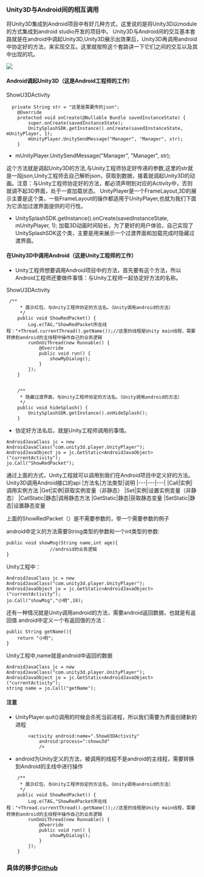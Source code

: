 ### Unity3D与Android间的相互调用

将Unity3D集成到Android项目中有好几种方式，这里说的是将Unity3D以module的方式集成到android studio开发的项目中。
Unity3D与Android间的交互基本套路就是在android中调起Unity3D,Unity3D展示出效果后，Unity3D再调用android中协定好的方法，来实现交互。这里就按照这个套路讲一下它们之间的交互以及其中出现的坑。

![](https://github.com/DingMouRen/UnityDemo/raw/master/screenshot/u3d展示.gif)
#### Android调起Unity3D（这是Android工程师的工作）

ShowU3DActivity
```
  private String str = "这里是需要传的json";
    @Override
    protected void onCreate(@Nullable Bundle savedInstanceState) {
        super.onCreate(savedInstanceState);
        UnitySplashSDK.getInstance().onCreate(savedInstanceState, mUnityPlayer, 1);
        mUnityPlayer.UnitySendMessage("Manager", "Manager", str);
    }
```
* mUnityPlayer.UnitySendMessage("Manager", "Manager", str);

这个方法就是调起Unity3D的方法,与Unity工程师协定好传递的参数,这里的str就是一段json,Unity工程师去自己解析json，获取到数据，接着就调起Unity3D的动画。注意：与Unity工程师协定好的方法，都必须声明到对应的Activity中，否则就调不起3D界面，处于一直加载状态。
UnityPlayer是一个FrameLayout,3D的展示主要是这个类，一些FrameLayout的操作都适用于UnityPlayer,也就为我们下面为它添加过渡界面提供的可行性。

* UnitySplashSDK.getInstance().onCreate(savedInstanceState, mUnityPlayer, 1);
加载3D动画时间较长，为了更好的用户体验，自己实现了UnitySplashSDK这个类，主要是用来展示一个过渡界面和加载完成时隐藏过渡界面。

#### 在Unity3D中调用Android（这是Unity工程师的工作）

* Unity工程师想要调用Android项目中的方法，首先要有这个方法，所以Android工程师还要做件事情：与Unity工程师一起协定好方法的名称。

ShowU3DActivity
```
 /**
     * 展示红包，与Unity工程师协定的方法名。（Unity调用android的方法）
     */
    public void ShowRedPacket() {
        Log.e(TAG,"ShowRedPacket所在线程："+Thread.currentThread().getName());//这里的线程是Unity main线程，需要转换到android的主线程中操作自己的业务逻辑
        runOnUiThread(new Runnable() {
            @Override
            public void run() {
                showMyDialog();
            }
        });
    }


    /**
     * 隐藏过渡界面，与Unity工程师协定的方法名。（Unity调用android的方法）
     */
    public void hideSplash() {
        UnitySplashSDK.getInstance().onHideSplash();
    }

```

* 协定好方法名后，就是Unity工程师调用的事情。

```
AndroidJavaClass jc = new AndroidJavaClass("com.unity3d.player.UnityPlayer");
AndroidJavaObject jo = jc.GetStatic<AndroidJavaObject>("currentActivity");
jo.Call("ShowRedPacket"); 
```
通过上面的方式，Unity工程就可以调用到我们在Android项目中定义好的方法。
Unity3D调用Android接口的api
|方法名|方法类型|说明
|---|---|---|
|Call|实例|调用实例方法
|Get|实例|获取实例变量（非静态）
|Set|实例|设置实例变量（非静态）
|CallStatic|静态|调用静态方法
|GetStatic|静态|获取静态变量
|SetStatic|静态|设置静态变量

上面的ShowRedPacket（）是不需要参数的，举一个需要参数的例子

android中定义的方法需要String类型的参数和一个int类型的参数:
```
public void showMsg(String name,int age){
				//android的业务逻辑
}
```
Unity工程中：
```
AndroidJavaClass jc = new AndroidJavaClass("com.unity3d.player.UnityPlayer");
AndroidJavaObject jo = jc.GetStatic<AndroidJavaObject>("currentActivity");
jo.Call("showMsg","小明",18); 
```

还有一种情况就是Unity调用android的方法，需要android返回数据，也就是有返回值
android中定义一个有返回值的方法：
```
public String getName(){
	return "小明";
}
```

Unity工程中,name就是android中返回的数据
```
AndroidJavaClass jc = new AndroidJavaClass("com.unity3d.player.UnityPlayer");
AndroidJavaObject jo = jc.GetStatic<AndroidJavaObject>("currentActivity");
string name = jo.Call("getName"); 
```
#### 注意

* UnityPlayer.quit()调用的时候会杀死当前进程，所以我们需要为界面创建新的进程
```
        <activity android:name=".ShowU3DActivity"
            android:process=":showu3d"
            />
```
* android为Unity定义的方法，被调用的线程不是android的主线程，需要转换到Android的主线中进行操作
```
    /**
     * 展示红包，与Unity工程师协定的方法名。（Unity调用android的方法）
     */
    public void ShowRedPacket() {
        Log.e(TAG,"ShowRedPacket所在线程："+Thread.currentThread().getName());//这里的线程是Unity main线程，需要转换到android的主线程中操作自己的业务逻辑
        runOnUiThread(new Runnable() {
            @Override
            public void run() {
                showMyDialog();
            }
        });
    }
```

### **具体的移步[Github](https://github.com/DingMouRen/UnityDemo)**
